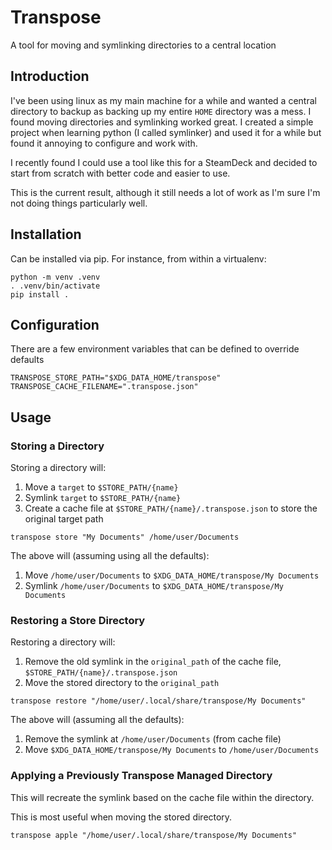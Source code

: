 # Transpose

A tool for moving and symlinking directories to a central location


## Introduction

I've been using linux as my main machine for a while and wanted a central directory to backup as backing up my entire `HOME` directory was a mess. I found moving directories and symlinking worked great. I created a simple project when learning python (I called symlinker) and used it for a while but found it annoying to configure and work with.

I recently found I could use a tool like this for a SteamDeck and decided to start from scratch with better code and easier to use.

This is the current result, although it still needs a lot of work as I'm sure I'm not doing things particularly well.


## Installation

Can be installed via pip. For instance, from within a virtualenv:

```
python -m venv .venv
. .venv/bin/activate
pip install .
```


## Configuration

There are a few environment variables that can be defined to override defaults

```
TRANSPOSE_STORE_PATH="$XDG_DATA_HOME/transpose"
TRANSPOSE_CACHE_FILENAME=".transpose.json"
```


## Usage

### Storing a Directory

Storing a directory will:

1. Move a `target` to `$STORE_PATH/{name}`
2. Symlink `target` to `$STORE_PATH/{name}`
3. Create a cache file at `$STORE_PATH/{name}/.transpose.json` to store the original target path

```
transpose store "My Documents" /home/user/Documents
```

The above will (assuming using all the defaults):

1. Move `/home/user/Documents` to `$XDG_DATA_HOME/transpose/My Documents`
2. Symlink `/home/user/Documents` to `$XDG_DATA_HOME/transpose/My Documents`



### Restoring a Store Directory

Restoring a directory will:

1. Remove the old symlink in the `original_path` of the cache file, `$STORE_PATH/{name}/.transpose.json`
2. Move the stored directory to the `original_path`

```
transpose restore "/home/user/.local/share/transpose/My Documents"
```

The above will (assuming all the defaults):

1. Remove the symlink at `/home/user/Documents` (from cache file)
2. Move `$XDG_DATA_HOME/transpose/My Documents` to `/home/user/Documents`


### Applying a Previously Transpose Managed Directory

This will recreate the symlink based on the cache file within the directory.

This is most useful when moving the stored directory.

```
transpose apple "/home/user/.local/share/transpose/My Documents"
```
